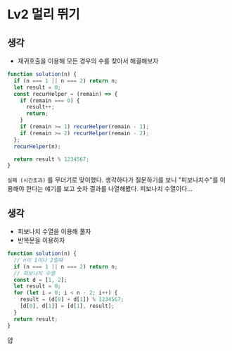 # Lv2 멀리 뛰기

## 생각

- 재귀호출을 이용해 모든 경우의 수를 찾아서 해결해보자

```js
function solution(n) {
  if (n === 1 || n === 2) return n;
  let result = 0;
  const recurHelper = (remain) => {
    if (remain === 0) {
      result++;
      return;
    }
    if (remain >= 1) recurHelper(remain - 1);
    if (remain >= 2) recurHelper(remain - 2);
  };
  recurHelper(n);

  return result % 1234567;
}
```

`실패 (시간초과)` 를 무더기로 맞이했다. 생각하다가 질문하기를 보니 "피보나치수"를 이용해야 한다는 얘기를 보고 숫자 결과를 나열해봤다. 피보나치 수열이다...

## 생각

- 피보나치 수열을 이용해 풀자
- 반복문을 이용하자

```js
function solution(n) {
  // n이 1이나 2일때
  if (n === 1 || n === 2) return n;
  // 피보나치 수열
  const d = [1, 2];
  let result = 0;
  for (let i = 0; i < n - 2; i++) {
    result = (d[0] + d[1]) % 1234567;
    [d[0], d[1]] = [d[1], result];
  }
  return result;
}
```

얍
